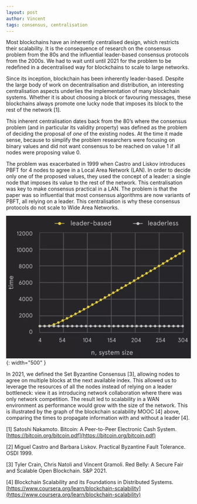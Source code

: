 ```yaml
---
layout: post
author: Vincent
tags: consensus, centralisation
---
```


Most blockchains have an inherently centralised design, which restricts their scalability. It is the consequence of research on the consensus problem from the 80s and the influential leader-based consensus protocols from the 2000s. We had to wait until until 2021 for the problem to be redefined in a decentralised way for blockchains to scale to large networks.

Since its inception, blockchain has been inherently leader-based. Despite the large body of work on decentralisation and distribution, an interesting centralisation aspects underlies the implementation of many blockchain systems. Whether it is about choosing a block or favouring messages, these blockchains always promote one lucky node that imposes its block to the rest of the network [1].

This inherent centralisation dates back from the 80’s where the consensus problem (and in particular its validity property) was defined as the problem of deciding the proposal of *one* of the existing nodes. At the time it made sense, because to simplify the problem researchers were focusing on binary values and did not want consensus to be reached on value 1 if all nodes were proposing value 0.

The problem was exacerbated in 1999 when Castro and Liskov introduces PBFT for 4 nodes to agree in a Local Area Network (LAN). In order to decide only one of the proposed values, they used the concept of a leader: a single node that imposes its value to the rest of the network. This centralisation was key to make consensus practical in a LAN. The problem is that the paper was so influential that most consensus algorithms are now variants of PBFT, all relying on a leader. This centralisation is why these consensus protocols do not scale to Wide Area Networks.

![Leader-based vs. leaderless design](/img/leaderless.png){: width="500" }

In 2021, we defined the Set Byzantine Consensus [3], allowing nodes to agree on multiple blocks at the next available index. This allowed us to leverage the resources of all the nodes instead of relying on a leader bottleneck: view it as introducing network collaboration where there was only network competition.
The result led to scalability in a WAN environment as performance would grow with the size of the network. 
This is illustrated by the graph of the blockchain scalability MOOC [4] above, comparing the times to propagate information with and without a leader [4].

[1] Satoshi Nakamoto. Bitcoin: A Peer-to-Peer Electronic Cash System. [https://bitcoin.org/bitcoin.pdf](https://bitcoin.org/bitcoin.pdf)

[2] Miguel Castro and Barbara Liskov. Practical Byzantine Fault Tolerance. OSDI 1999.

[3] Tyler Crain, Chris Natoli and Vincent Gramoli. Red Belly: A Secure Fair and Scalable Open Blockchain. S&P 2021.

[4] Blockchain Scalability and its Foundations in Distributed Systems. [https://www.coursera.org/learn/blockchain-scalability](https://www.coursera.org/learn/blockchain-scalability)
